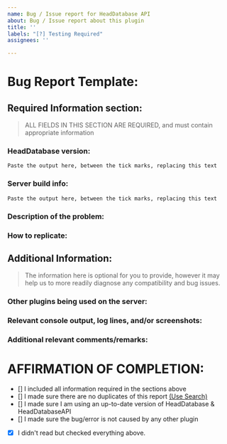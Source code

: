 ```yaml
---
name: Bug / Issue report for HeadDatabase API
about: Bug / Issue report about this plugin
title: ''
labels: "[?] Testing Required"
assignees: ''

---
```


<!--- READ THIS BEFORE SUBMITTING AN ISSUE REPORT!!! -->

# Bug Report Template:
<!--- Incomplete reports will most likely be marked as invalid, and closed, with few exceptions.-->
## Required Information section:
> ALL FIELDS  IN THIS SECTION ARE REQUIRED, and must contain appropriate information

### HeadDatabase version:
<!-- Run /version HeadDatabase in-game or in console & paste the full output here: -->
```
Paste the output here, between the tick marks, replacing this text
```

### Server build info: 
<!--- Run /version in-game or in console & paste the full output here: -->
```
Paste the output here, between the tick marks, replacing this text
```

### Description of the problem:
<!--- Be as specific as possible.  Don't lie, redact information, or use false names/situations. -->
<!--- Who, What, When, Where, Why, How, Expected behavior, Resultant behavior, etc -->

### How to replicate:
<!--- If you can reproduce the issue please tell us as detailed as possible step by step how to do that -->

## Additional Information:
> The information here is optional for you to provide, however it may help us to more readily diagnose any compatibility and bug issues.
### Other plugins being used on the server:
<!--- Optional but recommended - issue "/plugins" in-game or in console and copy/paste the list -->

### Relevant console output, log lines, and/or screenshots:
<!--- Please use in-line code insertion 
```
like this
```
for short (20 lines or less) text blobs, or a paste service for large blobs -->

### Additional relevant comments/remarks:
<!--- Use this space to give us any additional information which may be relevant to this issue, such as: if you are using a Minecraft hosting provider; unusual installation environment; etc -->

# AFFIRMATION OF COMPLETION:
<!-- Make sure you have completed the following steps (put an "X" between of brackets): -->
- [] I included all information required in the sections above
- [] I made sure there are no duplicates of this report [(Use Search)](https://github.com/Brennian/HeadDatabase-API/issues?utf8=%E2%9C%93&q=is%3Aissue)
- [] I made sure I am using an up-to-date version of HeadDatabase & HeadDatabaseAPI
- [] I made sure the bug/error is not caused by any other plugin
- [x] I didn't read but checked everything above.